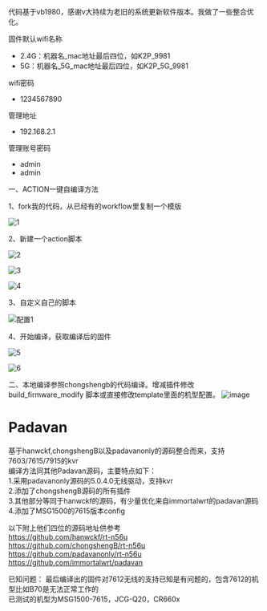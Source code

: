 代码基于vb1980，感谢v大持续为老旧的系统更新软件版本。我做了一些整合优化。

固件默认wifi名称
 - 2.4G：机器名_mac地址最后四位，如K2P_9981
 - 5G：机器名_5G_mac地址最后四位，如K2P_5G_9981

wifi密码
 - 1234567890

管理地址
 - 192.168.2.1

管理账号密码
 - admin
 - admin

一、ACTION一键自编译方法

1、fork我的代码，从已经有的workflow里复制一个模版

![1](https://github.com/fightroad/Padavan-KVR/assets/39027157/611c13d7-0b32-4eb1-80d8-6bebaaf6913c)

2、新建一个action脚本

![2](https://github.com/fightroad/Padavan-KVR/assets/39027157/42120ab1-e245-4f04-a984-27f381e82565)

![3](https://github.com/fightroad/Padavan-KVR/assets/39027157/75cefd7d-fe60-40c8-87b1-1c250c98e425)

![4](https://github.com/fightroad/Padavan-KVR/assets/39027157/a5c28213-3bbb-4ad5-872e-a3639acb6496)


3、自定义自己的脚本

![配置1](https://github.com/fightroad/Padavan-KVR/assets/39027157/4bc31b0d-a1c8-4ed9-8ff7-f6babb060ba5)


4、开始编译，获取编译后的固件

![5](https://github.com/fightroad/Padavan-KVR/assets/39027157/15c6aed1-41b9-41e2-b13b-a5fd6063cbd6)

![6](https://github.com/fightroad/Padavan-KVR/assets/39027157/9ab4089e-0eab-4728-8cdf-3960e503f640)


二、本地编译参照chongshengb的代码编译。增减插件修改 build_firmware_modify 脚本或直接修改template里面的机型配置。
![image](https://github.com/fightroad/Padavan-KVR/assets/39027157/94e9076a-965c-4632-8a59-896b7dadbd09)


# Padavan
基于hanwckf,chongshengB以及padavanonly的源码整合而来，支持7603/7615/7915的kvr  
编译方法同其他Padavan源码，主要特点如下：  
1.采用padavanonly源码的5.0.4.0无线驱动，支持kvr  
2.添加了chongshengB源码的所有插件  
3.其他部分等同于hanwckf的源码，有少量优化来自immortalwrt的padavan源码  
4.添加了MSG1500的7615版本config  

以下附上他们四位的源码地址供参考  
https://github.com/hanwckf/rt-n56u  
https://github.com/chongshengB/rt-n56u  
https://github.com/padavanonly/rt-n56u  
https://github.com/immortalwrt/padavan

已知问题： 
最后编译出的固件对7612无线的支持已知是有问题的，包含7612的机型比如B70是无法正常工作的  
已测试的机型为MSG1500-7615，JCG-Q20，CR660x  

